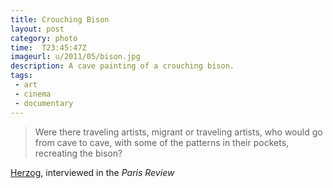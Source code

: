 ```yaml
---
title: Crouching Bison
layout: post
category: photo
time:  T23:45:47Z
imageurl: u/2011/05/bison.jpg
description: A cave painting of a crouching bison.
tags: 
 - art
 - cinema
 - documentary
---
```


> Were there traveling artists, migrant or traveling artists, who would go from cave to cave, with some of the patterns in their pockets, recreating the bison?

[Herzog][1], interviewed in the <i>Paris Review</i>

[1]: http://www.theparisreview.org/blog/2011/05/02/the-spring-issue-werner-herzog-and-jan-simek-on-caves/

